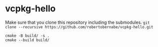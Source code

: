 # vcpkg-hello

Make sure that you clone this repository including the submodules.
`git clone --recursive https://github.com/robertobernabe/vcpkg-hello.git`

```shell
cmake -B build/ -s .
cmake --build build/
```
